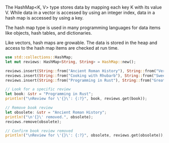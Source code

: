 The HashMap<K, V> type stores data by mapping each key K with its value V. While data in a vector is accessed by using an integer index, data in a hash map is accessed by using a key.

The hash map type is used in many programming languages for data items like objects, hash tables, and dictionaries.

Like vectors, hash maps are growable. The data is stored in the heap and access to the hash map items are checked at run time.

```rust
use std::collections::HashMap;
let mut reviews: HashMap<String, String> = HashMap::new();

reviews.insert(String::from("Ancient Roman History"), String::from("Very accurate."));
reviews.insert(String::from("Cooking with Rhubarb"), String::from("Sweet recipes."));
reviews.insert(String::from("Programming in Rust"), String::from("Great examples."));

// Look for a specific review
let book: &str = "Programming in Rust";
println!("\nReview for \'{}\': {:?}", book, reviews.get(book));

// Remove book review
let obsolete: &str = "Ancient Roman History";
println!("\n'{}\' removed.", obsolete);
reviews.remove(obsolete);

// Confirm book review removed
println!("\nReview for \'{}\': {:?}", obsolete, reviews.get(obsolete));
```
